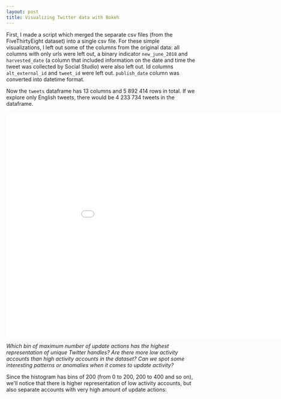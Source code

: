 ```yaml
---
layout: post
title: Visualizing Twitter data with Bokeh
---
```


First, I made a script which merged the separate csv files (from the FiveThirtyEight dataset) into a single csv file. For these simple visualizations, I left out some of the columns from the original data: all columns with only urls were left out, a binary indicator `new_june_2018` and `harvested_date` (a column that included information on the date and time the tweet was collected by Social Studio) were also left out. Id columns `alt_external_id` and `tweet_id` were left out. `publish_date` column was converted into datetime format.

Now the `tweets` dataframe has 13 columns and 5 892 414 rows in total. If we explore only English tweets, there would be 4 233 734 tweets in the dataframe.


<iframe name="Histogram of update activity for unique Twitter handles who tweeted in English" width="1000" height="600" frameborder="0" scrolling="no" src="../graphs/histogram_twitter_IRA.html"></iframe>

*Which bin of maximum number of update actions has the highest representation of unique Twitter handles? Are there more low activity accounts than high activity accounts in the dataset? Can we spot some interesting patterns or anomalies when it comes to update activity?*

Since the histogram has bins of 200 (from 0 to 200, 200 to 400 and so on), we'll notice that there is higher representation of low activity accounts, but also separate accounts with very high amount of update actions:
